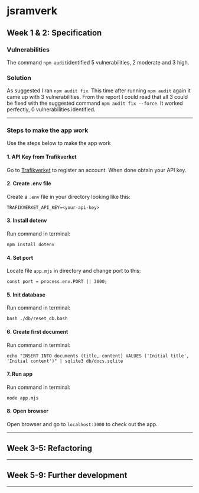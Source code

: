 # jsramverk

## Week 1 & 2: Specification

### Vulnerabilities
The command `npm audit`identified 5 vulnerabilities, 2 moderate and 3 high.

### Solution
As suggested I ran `npm audit fix`. This time after running `npm audit` again it came up with 3 vulnerabilities. From the report I could read that all 3 could be fixed with the suggested command `npm audit fix --force`.
It worked perfectly, 0 vulnerabilities identified.

-----------------------------

### Steps to make the app work
Use the steps below to make the app work

#### 1. API Key from Trafikverket
Go to [Trafikverket](https://data.trafikverket.se/get-started) to register an account. When done obtain your API key.

#### 2. Create .env file
Create a `.env` file in your directory looking like this:

```
TRAFIKVERKET_API_KEY=<your-api-key>
```

#### 3. Install dotenv
Run command in terminal:

```
npm install dotenv
```

#### 4. Set port
Locate file `app.mjs` in directory and change port to this:

```
const port = process.env.PORT || 3000;
```

#### 5. Init database
Run command in terminal:

```
bash ./db/reset_db.bash
```

#### 6. Create first document
Run command in terminal:

```
echo "INSERT INTO documents (title, content) VALUES ('Initial title', 'Initial content')" | sqlite3 db/docs.sqlite
```

#### 7. Run app
Run command in terminal:

```
node app.mjs
```

#### 8. Open browser
Open browser and go to `localhost:3000` to check out the app.

-----------------------------

## Week 3-5: Refactoring

-----------------------------

## Week 5-9: Further development

-----------------------------
